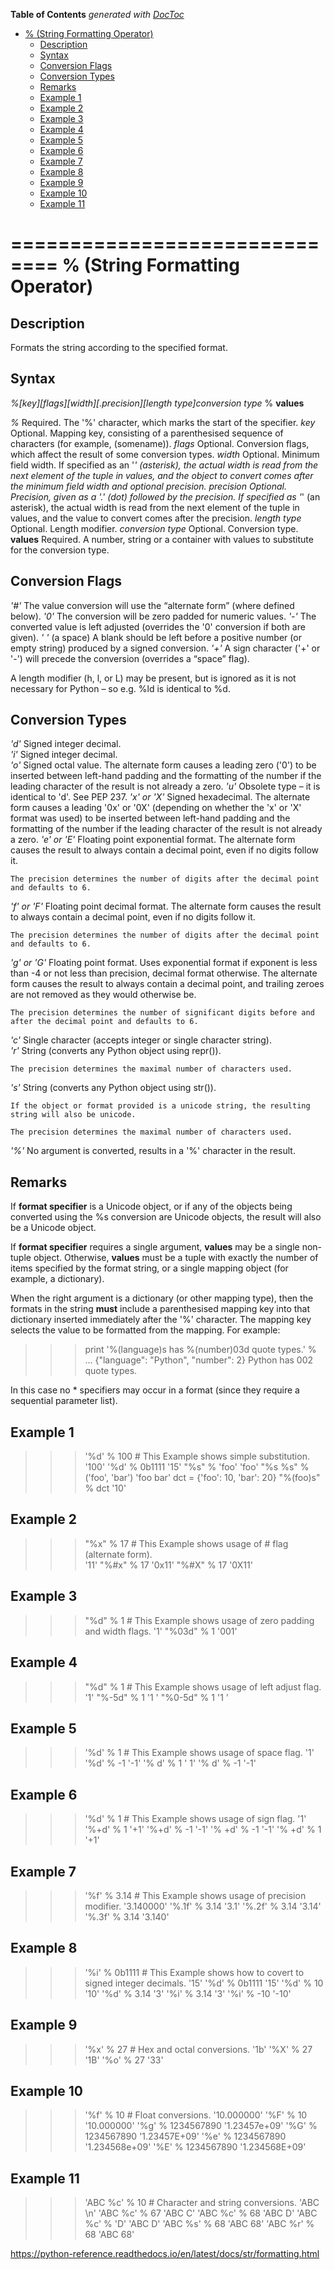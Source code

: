 <!-- START doctoc generated TOC please keep comment here to allow auto update -->
<!-- DON'T EDIT THIS SECTION, INSTEAD RE-RUN doctoc TO UPDATE -->
**Table of Contents**  *generated with [DocToc](https://github.com/thlorenz/doctoc)*

- [% (String Formatting Operator)](#%25-string-formatting-operator)
  - [Description](#description)
  - [Syntax](#syntax)
  - [Conversion Flags](#conversion-flags)
  - [Conversion Types](#conversion-types)
  - [Remarks](#remarks)
  - [Example 1](#example-1)
  - [Example 2](#example-2)
  - [Example 3](#example-3)
  - [Example 4](#example-4)
  - [Example 5](#example-5)
  - [Example 6](#example-6)
  - [Example 7](#example-7)
  - [Example 8](#example-8)
  - [Example 9](#example-9)
  - [Example 10](#example-10)
  - [Example 11](#example-11)

<!-- END doctoc generated TOC please keep comment here to allow auto update -->

==============================
% (String Formatting Operator)
==============================

Description
-----------
Formats the string according to the specified format.

Syntax
------
*%[key][flags][width][.precision][length type]conversion type* % **values**

*%*
    Required. The '%' character, which marks the start of the specifier. 
*key*
    Optional. Mapping key, consisting of a parenthesised sequence of characters (for example, (somename)). 
*flags*
    Optional. Conversion flags, which affect the result of some conversion types.
*width*
    Optional. Minimum field width. If specified as an '*' (asterisk), the actual width is read from the next element of the tuple in values, and the object to convert comes after the minimum field width and optional precision. 
*precision*
    Optional. Precision, given as a '.' (dot) followed by the precision. If specified as '*' (an asterisk), the actual width is read from the next element of the tuple in values, and the value to convert comes after the precision. 
*length type*
    Optional. Length modifier. 
*conversion type*
    Optional. Conversion type. 
**values**
    Required. A number, string or a container with values to substitute for the conversion type.
    
Conversion Flags
----------------
*'#'*
    The value conversion will use the “alternate form” (where defined below).
*'0'*
    The conversion will be zero padded for numeric values.
*'-'*
    The converted value is left adjusted (overrides the '0' conversion if both are given).
*' '*
    (a space) A blank should be left before a positive number (or empty string) produced by a signed conversion.
*'+'*
    A sign character ('+' or '-') will precede the conversion (overrides a “space” flag).
    
A length modifier (h, l, or L) may be present, but is ignored as it is not necessary for Python – so e.g. %ld is identical to %d.

Conversion Types
----------------
*'d'*
    Signed integer decimal.	 
*'i'*
    Signed integer decimal.	 
*'o'*
    Signed octal value.	The alternate form causes a leading zero ('0') to be inserted between left-hand padding and the formatting of the number if the leading character of the result is not already a zero.
*'u'*
    Obsolete type – it is identical to 'd'.	See PEP 237.
*'x' or 'X'*
    Signed hexadecimal.	The alternate form causes a leading '0x' or '0X' (depending on whether the 'x' or 'X' format was used) to be inserted between left-hand padding and the formatting of the number if the leading character of the result is not already a zero.
*'e' or 'E'*
    Floating point exponential format.	The alternate form causes the result to always contain a decimal point, even if no digits follow it.
    
    The precision determines the number of digits after the decimal point and defaults to 6.
*'f' or 'F'*
    Floating point decimal format.	The alternate form causes the result to always contain a decimal point, even if no digits follow it.
    
    The precision determines the number of digits after the decimal point and defaults to 6.
*'g' or 'G'*
    Floating point format. Uses exponential format if exponent is less than -4 or not less than precision, decimal format otherwise.	The alternate form causes the result to always contain a decimal point, and trailing zeroes are not removed as they would otherwise be.
    
    The precision determines the number of significant digits before and after the decimal point and defaults to 6.
*'c'*
    Single character (accepts integer or single character string).	 
*'r'*
    String (converts any Python object using repr()).
    
    The precision determines the maximal number of characters used.
*'s'*
    String (converts any Python object using str()).
    
    If the object or format provided is a unicode string, the resulting string will also be unicode.
    
    The precision determines the maximal number of characters used.
*'%'*
    No argument is converted, results in a '%' character in the result.
    
Remarks
-------
If **format specifier** is a Unicode object, or if any of the objects being converted using the %s conversion are Unicode objects, the result will also be a Unicode object.

If **format specifier** requires a single argument, **values** may be a single non-tuple object. Otherwise, **values** must be a tuple with exactly the number of items specified by the format string, or a single mapping object (for example, a dictionary).

When the right argument is a dictionary (or other mapping type), then the formats in the string **must** include a parenthesised mapping key into that dictionary inserted immediately after the '%' character. The mapping key selects the value to be formatted from the mapping. For example:

>>> print '%(language)s has %(number)03d quote types.' % \
...       {"language": "Python", "number": 2}
Python has 002 quote types.
    
In this case no * specifiers may occur in a format (since they require a sequential parameter list).

Example 1
---------
>>> '%d' % 100  # This Example shows simple substitution.
'100'
>>> '%d' % 0b1111
'15'
>>> "%s" % 'foo'
'foo'
>>> "%s %s" % ('foo', 'bar')
'foo bar'
>>> dct = {'foo': 10, 'bar': 20}
>>> "%(foo)s" % dct
'10'

Example 2
---------
>>> "%x" % 17   # This Example shows usage of # flag (alternate form).  
'11'
>>> "%#x" % 17
'0x11'
>>> "%#X" % 17
'0X11'
    
Example 3
---------
>>> "%d" % 1    # This Example shows usage of zero padding and width flags.
'1'
>>> "%03d" % 1
'001'

Example 4
---------
>>> "%d" % 1    # This Example shows usage of left adjust flag.
'1'
>>> "%-5d" % 1
'1    '
>>> "%0-5d" % 1
'1    '

Example 5
---------
>>> '%d' % 1    # This Example shows usage of space flag.
'1'
>>> '%d' % -1
'-1'
>>> '% d' % 1
' 1'
>>> '% d' % -1
'-1'

Example 6
---------
>>> '%d' % 1    # This Example shows usage of sign flag.
'1'
>>> '%+d' % 1
'+1'
>>> '%+d' % -1
'-1'
>>> '% +d' % -1
'-1'
>>> '% +d' % 1
'+1'

Example 7
---------
>>> '%f' % 3.14     # This Example shows usage of precision modifier.
'3.140000'
>>> '%.1f' % 3.14
'3.1'
>>> '%.2f' % 3.14
'3.14'
>>> '%.3f' % 3.14
'3.140'
    
Example 8
---------
>>> '%i' % 0b1111   # This Example shows how to covert to signed integer decimals.
'15'
>>> '%d' % 0b1111
'15'
>>> '%d' % 10
'10'
>>> '%d' % 3.14
'3'
>>> '%i' % 3.14
'3'
>>> '%i' % -10
'-10'

Example 9
---------
>>> '%x' % 27   # Hex and octal conversions.
'1b'
>>> '%X' % 27
'1B'
>>> '%o' % 27
'33'

Example 10
----------
>>> '%f' % 10   # Float conversions.
'10.000000'
>>> '%F' % 10
'10.000000'
>>> '%g' % 1234567890
'1.23457e+09'
>>> '%G' % 1234567890
'1.23457E+09'
>>> '%e' % 1234567890
'1.234568e+09'
>>> '%E' % 1234567890
'1.234568E+09'

Example 11
----------
>>> 'ABC %c' % 10   # Character and string conversions.
'ABC \n'
>>> 'ABC %c' % 67
'ABC C'
>>> 'ABC %c' % 68
'ABC D'
>>> 'ABC %c' % 'D'
'ABC D'
>>> 'ABC %s' % 68
'ABC 68'
>>> 'ABC %r' % 68
'ABC 68'

https://python-reference.readthedocs.io/en/latest/docs/str/formatting.html
